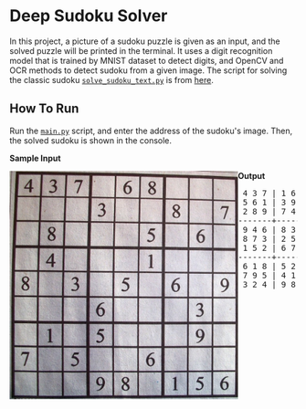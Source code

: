 # Deep Sudoku Solver

In this project, a picture of a sudoku puzzle is given as an input, and the solved puzzle will be printed in the terminal. It uses a digit recognition model that is trained by MNIST dataset to detect digits, and OpenCV and OCR methods to detect sudoku from a given image. The script for solving the classic sudoku [`solve_sudoku_text.py`](solve_sudoku_text.py) is from [here](https://github.com/tavasolireza/Sudoku-Solver).

## How To Run

Run the [`main.py`](main.py) script, and enter the address of the sudoku's image. Then, the solved sudoku is shown in the console.

**Sample Input**

<img style="float: left;" width=400 height=400 src="sudoku_image.jpg"  alt="sudoku puzzle" title="sudoku puzzle"/>

**Output**

<pre>
 4 3 7 | 1 6 8 | 9 2 5 
 5 6 1 | 3 9 2 | 8 4 7 
 2 8 9 | 7 4 5 | 3 6 1 
-------+-------+-------
 9 4 6 | 8 3 1 | 5 7 2 
 8 7 3 | 2 5 4 | 6 1 9 
 1 5 2 | 6 7 9 | 4 3 8 
-------+-------+-------
 6 1 8 | 5 2 3 | 7 9 4 
 7 9 5 | 4 1 6 | 2 8 3 
 3 2 4 | 9 8 7 | 1 5 6 
</pre>